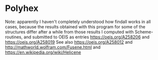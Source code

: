 # Polyhex
Note: apparently I haven't completely understood how findall works in all cases, because the results obtained with this program for some of the structures differ after a while from those results I computed with Scheme-routines, and submitted to OEIS as entries https://oeis.org/A258206 and https://oeis.org/A258019
See also https://oeis.org/A258012 and http://mathworld.wolfram.com/Fusene.html and https://en.wikipedia.org/wiki/Helicene

